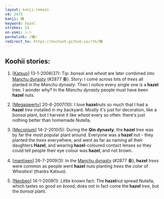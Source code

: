 ```yaml
---
layout: kanji-remain
v4: 2475
kanji: 榛
keyword: hazel
strokes: 14
on-yomi: シン
permalink: /榛/
redirect_to: https://hochanh.github.io/rtk/榛
---
```


## Koohii stories: 

1) [<a href="http://kanji.koohii.com/profile/Katsuo">Katsuo</a>] 13-1-2008(37): Tip: <em>bonsai</em> and <em>wheat</em> are later combined into <a href="../v4/2877.html">Manchu dynasty</a> (#2877 秦). Story: I come across lots of <em>trees</em> all planted in the <em>Manchu dynasty</em>. Then I notice every single one is a<strong> hazel</strong> tree. I wonder why? In the <em>Manchu dynasty</em> people must have been<strong> hazel</strong> nuts.

2) [<a href="http://kanji.koohii.com/profile/Megaqwerty">Megaqwerty</a>] 20-6-2007(10): I love<strong> hazel</strong>nuts so much that I had a<strong> hazel</strong> <em>tree</em> installed in my backyard. Mostly it&#039;s just for decoration, like a <em>bonsai</em> plant, but I harvest it like <em>wheat</em> every so often: there&#039;s just nothing better than homemade Nutella.

3) [<a href="http://kanji.koohii.com/profile/Meconium">Meconium</a>] 14-2-2010(5): During the <strong>Qin dynasty</strong>, the<strong> hazel</strong> <em>tree</em> was by far the most popular plant around. Everyone was a<strong> hazel</strong> nut - they planted the <em>trees</em> everywhere, and went as far as naming all their daughters<strong> Hazel</strong>, and wearing<strong> hazel</strong>-coloured contact lenses so they could tell people their eye colour was<strong> hazel</strong>, and not brown.

4) [<a href="http://kanji.koohii.com/profile/mantixen">mantixen</a>] 26-7-2009(3): In the <a href="../v4/2877.html">Manchu dynasty</a> (#2877 秦),<strong> hazel</strong> <em>trees</em> were common as people went<strong> hazel</strong> nuts planting <em>trees</em> the color of <em>Wheaties</em>! (thanks Katsuo).

5) [<a href="http://kanji.koohii.com/profile/Neobeo">Neobeo</a>] 14-1-2009(1): Little known fact: The<strong> hazel</strong>nut spread Nutella, which tastes so good on <em>bread</em>, does not in fact come the<strong> hazel</strong> <em>tree</em>, but the <em>bonsai</em> plant.

